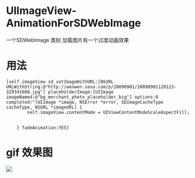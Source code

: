 # UIImageView-AnimationForSDWebImage
一个SDWebImage 类别 加载图片有一个过度动画效果
# 用法
```
[self.imageView sd_setImageWithURL:[NSURL URLWithString:@"http://wenwen.soso.com/p/20090901/20090901120123-329341688.jpg"] placeholderImage:[UIImage imageNamed:@"bg_merchant_photo_placeholder_big"] options:0 completed:^(UIImage *image, NSError *error, SDImageCacheType cacheType, NSURL *imageURL) {
        self.imageView.contentMode = UIViewContentModeScaleAspectFill;


    } fadeAnimation:YES]
```

# gif 效果图
 
 
 
![](https://github.com/renmoqiqi/UIImageView-AnimationForSDWebImage/blob/master/demo.gif)  
